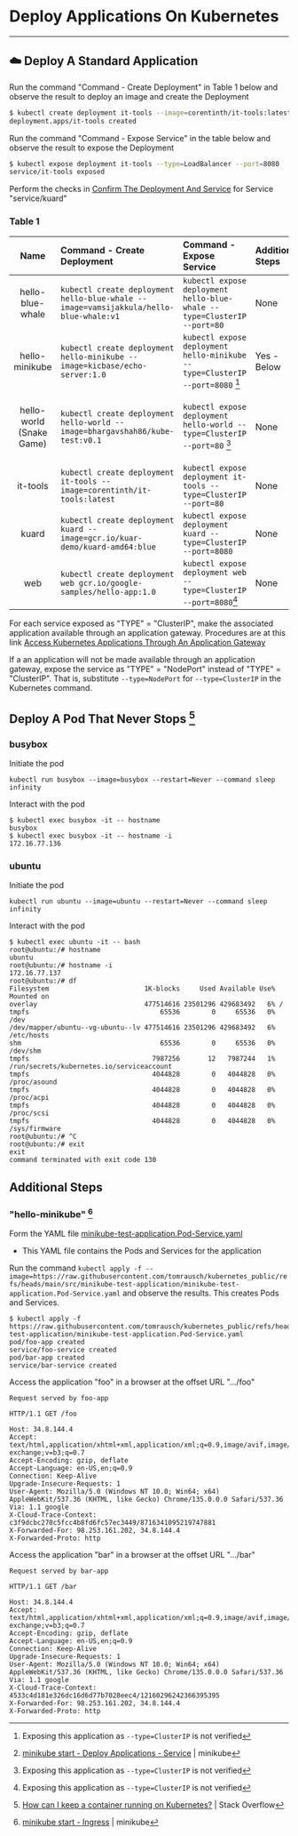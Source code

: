 # Deploy Applications On Kubernetes

--------
## ☁️ Deploy A Standard Application

Run the command "Command - Create Deployment" in Table 1 below and observe the result to deploy an image and create the Deployment
```bash
$ kubectl create deployment it-tools --image=corentinth/it-tools:latest
deployment.apps/it-tools created
```

Run the command "Command - Expose Service" in the table below and observe the result to expose the Deployment
```bash
$ kubectl expose deployment it-tools --type=LoadBalancer --port=8080
service/it-tools exposed
```

Perform the checks in [Confirm The Deployment And Service](https://github.com/tomrausch/kubernetes_public/blob/9569089708b8f66adc3a30add0f74f5c53544dd3/doc/Confirm%20The%20Deployment%20And%20Service.md) for Service "service/kuard"

### Table 1

| Name | Command - Create Deployment | Command - Expose Service | Additional Steps | Reference |
| :---: | :--- | :--- | :---  | :---: |
| hello-blue-whale | ```kubectl create deployment hello-blue-whale --image=vamsijakkula/hello-blue-whale:v1``` | ```kubectl expose deployment hello-blue-whale --type=ClusterIP --port=80``` | None | [vamsijakkula](https://gist.github.com/vamsijakkula)|
| hello-minikube | ```kubectl create deployment hello-minikube --image=kicbase/echo-server:1.0``` | ```kubectl expose deployment hello-minikube --type=ClusterIP --port=8080``` [^expose_type_cluster_ip_not_verified] | Yes - Below | minikube start [^minikube_start_service]|
| hello-world (Snake Game) | ```kubectl create deployment hello-world --image=bhargavshah86/kube-test:v0.1``` | ```kubectl expose deployment hello-world --type=ClusterIP --port=80``` [^expose_type_cluster_ip_not_verified] | None | [hello-world-k8s](https://github.com/skynet86/hello-world-k8s) <br> [“Hello World” on Kubernetes Cluster](https://shahbhargav.medium.com/hello-world-on-kubernetes-cluster-6bec6f4b1bfd) |
| it-tools | ```kubectl create deployment it-tools --image=corentinth/it-tools:latest``` | ```kubectl expose deployment it-tools --type=ClusterIP --port=80``` | None | [CorentinTh/it-tools](https://github.com/CorentinTh/it-tools) |
| kuard | ```kubectl create deployment kuard --image=gcr.io/kuar-demo/kuard-amd64:blue``` | ```kubectl expose deployment kuard --type=ClusterIP --port=8080``` | None | [kuard](https://github.com/kubernetes-up-and-running/kuard) |
| web | ```kubectl create deployment web gcr.io/google-samples/hello-app:1.0``` | ```kubectl expose deployment web --type=ClusterIP --port=8080```[^expose_type_cluster_ip_not_verified] | None | [web](https://console.cloud.google.com/artifacts/docker/google-samples/us/gcr.io/hello-app?inv=1&invt=AbxY8g) |

For each service exposed as "TYPE" = "ClusterIP", make the associated application available through an application gateway. Procedures are at this link [Access Kubernetes Applications Through An Application Gateway](https://github.com/tomrausch/kubernetes_public/blob/7245f5e7dda852ffa6ef40769669db586e52046d/doc/Access%20Kubernetes%20Applications%20Through%20An%20Application%20Gateway.md)

If a an application will not be made available through an application gateway, expose the service as "TYPE" = "NodePort" instead of "TYPE" = "ClusterIP". That is, substitute ```--type=NodePort``` for ```--type=ClusterIP``` in the Kubernetes command.

[^minikube_start_service]: [minikube start - Deploy Applications - Service](https://minikube.sigs.k8s.io/docs/start/?arch=%2Flinux%2Fx86-64%2Fstable%2Fbinary+download#Service) | minikube
[^expose_type_cluster_ip_not_verified]: Exposing this application as ```--type=ClusterIP``` is not verified

## Deploy A Pod That Never Stops [^pod_never_stops]
### busybox
Initiate the pod
```
kubectl run busybox --image=busybox --restart=Never --command sleep infinity
```
Interact with the pod
```
$ kubectl exec busybox -it -- hostname
busybox
$ kubectl exec busybox -it -- hostname -i
172.16.77.136
```

### ubuntu
Initiate the pod
```
kubectl run ubuntu --image=ubuntu --restart=Never --command sleep infinity
```
Interact with the pod
```
$ kubectl exec ubuntu -it -- bash
root@ubuntu:/# hostname
ubuntu
root@ubuntu:/# hostname -i
172.16.77.137
root@ubuntu:/# df
Filesystem                        1K-blocks     Used Available Use% Mounted on
overlay                           477514616 23501296 429683492   6% /
tmpfs                                 65536        0     65536   0% /dev
/dev/mapper/ubuntu--vg-ubuntu--lv 477514616 23501296 429683492   6% /etc/hosts
shm                                   65536        0     65536   0% /dev/shm
tmpfs                               7987256       12   7987244   1% /run/secrets/kubernetes.io/serviceaccount
tmpfs                               4044828        0   4044828   0% /proc/asound
tmpfs                               4044828        0   4044828   0% /proc/acpi
tmpfs                               4044828        0   4044828   0% /proc/scsi
tmpfs                               4044828        0   4044828   0% /sys/firmware
root@ubuntu:/# ^C
root@ubuntu:/# exit
exit
command terminated with exit code 130
```

[^pod_never_stops]: [How can I keep a container running on Kubernetes?](https://stackoverflow.com/questions/31870222/how-can-i-keep-a-container-running-on-kubernetes) | Stack Overflow


## Additional Steps
### "hello-minikube" [^minikube_start_ingress]

Form the YAML file [minikube-test-application.Pod-Service.yaml](https://github.com/tomrausch/kubernetes_public/blob/main/src/minikube-test-application/minikube-test-application.Pod-Service.yaml)
- This YAML file contains the Pods and Services for the application

Run the command ```kubectl apply -f --image=https://raw.githubusercontent.com/tomrausch/kubernetes_public/refs/heads/main/src/minikube-test-application/minikube-test-application.Pod-Service.yaml``` and observe the results. This creates Pods and Services.

```
$ kubectl apply -f https://raw.githubusercontent.com/tomrausch/kubernetes_public/refs/heads/main/src/minikube-test-application/minikube-test-application.Pod-Service.yaml
pod/foo-app created
service/foo-service created
pod/bar-app created
service/bar-service created
```

Access the application "foo" in a browser at the offset URL ".../foo"

```
Request served by foo-app

HTTP/1.1 GET /foo

Host: 34.8.144.4
Accept: text/html,application/xhtml+xml,application/xml;q=0.9,image/avif,image/webp,image/apng,*/*;q=0.8,application/signed-exchange;v=b3;q=0.7
Accept-Encoding: gzip, deflate
Accept-Language: en-US,en;q=0.9
Connection: Keep-Alive
Upgrade-Insecure-Requests: 1
User-Agent: Mozilla/5.0 (Windows NT 10.0; Win64; x64) AppleWebKit/537.36 (KHTML, like Gecko) Chrome/135.0.0.0 Safari/537.36
Via: 1.1 google
X-Cloud-Trace-Context: c3f9dcbc270c5fcc4b8fd6fc57ec3449/8716341095219747881
X-Forwarded-For: 98.253.161.202, 34.8.144.4
X-Forwarded-Proto: http
```

Access the application "bar" in a browser at the offset URL ".../bar"

```
Request served by bar-app

HTTP/1.1 GET /bar

Host: 34.8.144.4
Accept: text/html,application/xhtml+xml,application/xml;q=0.9,image/avif,image/webp,image/apng,*/*;q=0.8,application/signed-exchange;v=b3;q=0.7
Accept-Encoding: gzip, deflate
Accept-Language: en-US,en;q=0.9
Connection: Keep-Alive
Upgrade-Insecure-Requests: 1
User-Agent: Mozilla/5.0 (Windows NT 10.0; Win64; x64) AppleWebKit/537.36 (KHTML, like Gecko) Chrome/135.0.0.0 Safari/537.36
Via: 1.1 google
X-Cloud-Trace-Context: 4533c4d181e326dc16d6d77b7028eec4/12160296242366395395
X-Forwarded-For: 98.253.161.202, 34.8.144.4
X-Forwarded-Proto: http
```

[^minikube_start_ingress]: [minikube start - Ingress](https://minikube.sigs.k8s.io/docs/start/?arch=%2Fwindows%2Fx86-64%2Fstable%2F.exe+download#Ingress) | minikube

